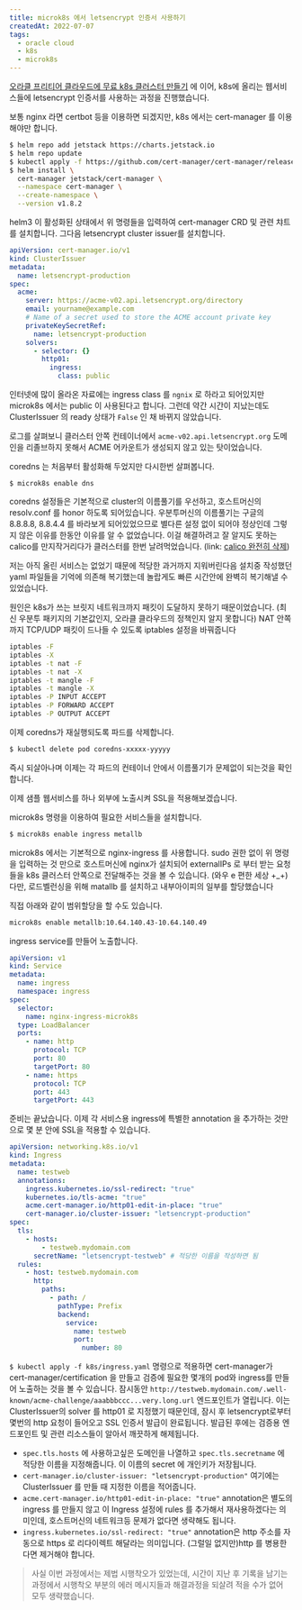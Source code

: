 ```yaml
---
title: microk8s 에서 letsencrypt 인증서 사용하기
createdAt: 2022-07-07
tags:
  - oracle cloud
  - k8s
  - microk8s
---
```


[오라클 프리티어 클라우드에 무료 k8s 클러스터 만들기](https://changkyun.kim/article/2022-05/12-free-k8s-cluster-on-oracle-cloud) 에 이어, k8s에 올리는 웹서비스들에 letsencrypt 인증서를 사용하는 과정을 진행했습니다.

보통 nginx 라면 certbot 등을 이용하면 되겠지만, k8s 에서는 cert-manager 를 이용해야만 합니다.

```bash
$ helm repo add jetstack https://charts.jetstack.io
$ helm repo update
$ kubectl apply -f https://github.com/cert-manager/cert-manager/releases/download/v1.8.2/cert-manager.crds.yaml
$ helm install \
  cert-manager jetstack/cert-manager \
  --namespace cert-manager \
  --create-namespace \
  --version v1.8.2
```

helm3 이 활성화된 상태에서 위 명령들을 입력하여 cert-manager CRD 및 관련 챠트를 설치합니다. 그다음 letsencrypt cluster issuer를 설치합니다.

```yaml
apiVersion: cert-manager.io/v1
kind: ClusterIssuer
metadata:
  name: letsencrypt-production
spec:
  acme:
    server: https://acme-v02.api.letsencrypt.org/directory
    email: yourname@example.com
    # Name of a secret used to store the ACME account private key
    privateKeySecretRef:
      name: letsencrypt-production
    solvers:
      - selector: {}
        http01:
          ingress:
            class: public
```

인터넷에 많이 올라온 자료에는 ingress class 를 `ngnix` 로 하라고 되어있지만 microk8s 에서는 public 이 사용된다고 합니다. 그런데 약간 시간이 지났는데도 ClusterIssuer 의 ready 상태가 `False` 인 채 바뀌지 않았습니다.

로그를 살펴보니 클러스터 안쪽 컨테이너에서 `acme-v02.api.letsencrypt.org` 도메인을 리졸브하지 못해서 ACME 어카운트가 생성되지 않고 있는 탓이었습니다.

coredns 는 처음부터 활성화해 두었지만 다시한번 살펴봅니다.

```text
$ microk8s enable dns
```

coredns 설정들은 기본적으로 cluster의 이름풀기를 우선하고, 호스트머신의 resolv.conf 를 honor 하도록 되어있습니다. 우분투머신의 이름풀기는 구글의 8.8.8.8, 8.8.4.4 를 바라보게 되어있었으므로 별다른 설정 없이 되어야 정상인데 그렇지 않은 이유를 한동안 이유를 알 수 없었습니다. 이걸 해결하려고 잘 알지도 못하는 calico를 만지작거리다가 클러스터를 한번 날려먹었습니다. (link: [calico 완전히 삭제](https://togomi.tistory.com/17))

저는 아직 올린 서비스는 없었기 때문에 적당한 과거까지 지워버린다음 설치중 작성했던 yaml 파일들을 기억에 의존해 복기했는데 놀랍게도 빠른 시간안에 완벽히 복기해낼 수 있었습니다.

원인은 k8s가 쓰는 브릿지 네트워크까지 패킷이 도달하지 못하기 때문이었습니다. (최신 우분투 패키지의 기본값인지, 오라클 클라우드의 정책인지 알지 못합니다) NAT 안쪽까지 TCP/UDP 패킷이 드나들 수 있도록 iptables 설정을 바꿔줍니다

```bash
iptables -F
iptables -X
iptables -t nat -F
iptables -t nat -X
iptables -t mangle -F
iptables -t mangle -X
iptables -P INPUT ACCEPT
iptables -P FORWARD ACCEPT
iptables -P OUTPUT ACCEPT
```

이제 coredns가 재실행되도록 파드를 삭제합니다.

```bash
$ kubectl delete pod coredns-xxxxx-yyyyy
```

즉시 되살아나며 이제는 각 파드의 컨테이너 안에서 이름풀기가 문제없이 되는것을 확인합니다.

이제 샘플 웹서비스를 하나 외부에 노출시켜 SSL을 적용해보겠습니다.

microk8s 명령을 이용하여 필요한 서비스들을 설치합니다.

```bash
$ microk8s enable ingress metallb
```

microk8s 에서는 기본적으로 nginx-ingress 를 사용합니다. sudo 권한 없이 위 명령을 입력하는 것 만으로 호스트머신에 nginx가 설치되어 externalIPs 로 부터 받는 요청들을 k8s 클러스터 안쪽으로 전달해주는 것을 볼 수 있습니다. (와우 e 편한 세상 +\_+) 다만, 로드벨런싱을 위해 matallb 를 설치하고 내부아이피의 일부를 할당했습니다

직접 아래와 같이 범위할당을 할 수도 있습니다.

```bash
microk8s enable metallb:10.64.140.43-10.64.140.49
```

ingress service를 만들어 노출합니다.

```yaml
apiVersion: v1
kind: Service
metadata:
  name: ingress
  namespace: ingress
spec:
  selector:
    name: nginx-ingress-microk8s
  type: LoadBalancer
  ports:
    - name: http
      protocol: TCP
      port: 80
      targetPort: 80
    - name: https
      protocol: TCP
      port: 443
      targetPort: 443
```

준비는 끝났습니다. 이제 각 서비스용 ingress에 특별한 annotation 을 추가하는 것만으로 몇 분 안에 SSL을 적용할 수 있습니다.

```yaml
apiVersion: networking.k8s.io/v1
kind: Ingress
metadata:
  name: testweb
  annotations:
    ingress.kubernetes.io/ssl-redirect: "true"
    kubernetes.io/tls-acme: "true"
    acme.cert-manager.io/http01-edit-in-place: "true"
    cert-manager.io/cluster-issuer: "letsencrypt-production"
spec:
  tls:
    - hosts:
        - testweb.mydomain.com
      secretName: "letsencrypt-testweb" # 적당한 이름을 작성하면 됨
  rules:
    - host: testweb.mydomain.com
      http:
        paths:
          - path: /
            pathType: Prefix
            backend:
              service:
                name: testweb
                port:
                  number: 80
```

`$ kubectl apply -f k8s/ingress.yaml` 명령으로 적용하면 cert-manager가 cert-manager/certification 을 만들고 검증에 필요한 몇개의 pod와 ingress를 만들어 노출하는 것을 볼 수 있습니다. 잠시동안 `http://testweb.mydomain.com/.well-known/acme-challenge/aaabbbccc...very.long.url` 엔드포인트가 열립니다. 이는 ClusterIssuer의 solver 를 http01 로 지정했기 때문인데, 잠시 후 letsencrypt로부터 몇번의 http 요청이 들어오고 SSL 인증서 발급이 완료됩니다. 발급된 후에는 검증용 엔드포인트 및 관련 리소스들이 알아서 깨끗하게 해제됩니다.

- `spec.tls.hosts` 에 사용하고싶은 도메인을 나열하고 `spec.tls.secretname` 에 적당한 이름을 지정해줍니다. 이 이름의 secret 에 개인키가 저장됩니다.
- `cert-manager.io/cluster-issuer: "letsencrypt-production"` 여기에는 ClusterIssuer 를 만들 때 지정한 이름을 적어줍니다.
- `acme.cert-manager.io/http01-edit-in-place: "true"` annotation은 별도의 ingress 를 만들지 않고 이 Ingress 설정에 rules 를 추가해서 재사용하겠다는 의미인데, 호스트머신의 네트워크등 문제가 없다면 생략해도 됩니다.
- `ingress.kubernetes.io/ssl-redirect: "true"` annotation은 http 주소를 자동으로 https 로 리다이렉트 해달라는 의미입니다. (그럴일 없지만)http 를 병용한다면 제거해야 합니다.

> 사실 이번 과정에서는 제법 시행착오가 있었는데, 시간이 지난 후 기록을 남기는 과정에서 시행착오 부분의 에러 메시지들과 해결과정을 되살려 적을 수가 없어 모두 생략했습니다.
